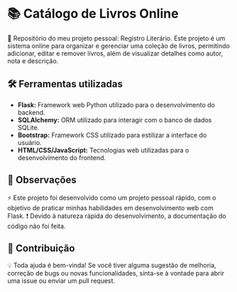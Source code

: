 # 📚 Catálogo de Livros Online

📖 Repositório do meu projeto pessoal: Registro Literário. Este projeto é um sistema online para organizar e gerenciar uma coleção de livros, permitindo adicionar, editar e remover livros, além de visualizar detalhes como autor, nota e descrição.

## 🛠️ Ferramentas utilizadas

* **Flask:** Framework web Python utilizado para o desenvolvimento do backend.
* **SQLAlchemy:** ORM utilizado para interagir com o banco de dados SQLite.
* **Bootstrap:** Framework CSS utilizado para estilizar a interface do usuário.
* **HTML/CSS/JavaScript:** Tecnologias web utilizadas para o desenvolvimento do frontend.

## 📝 Observações

⚡ Este projeto foi desenvolvido como um projeto pessoal rápido, com o objetivo de praticar minhas habilidades em desenvolvimento web com Flask. 
❗ Devido à natureza rápida do desenvolvimento, a documentação do código não foi feita.

## 🤝 Contribuição

💡 Toda ajuda é bem-vinda! Se você tiver alguma sugestão de melhoria, correção de bugs ou novas funcionalidades, sinta-se à vontade para abrir uma issue ou enviar um pull request.
